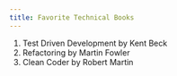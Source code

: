 ```yaml
---
title: Favorite Technical Books
---
```


1. Test Driven Development by Kent Beck
3. Refactoring by Martin Fowler
3. Clean Coder by Robert Martin
